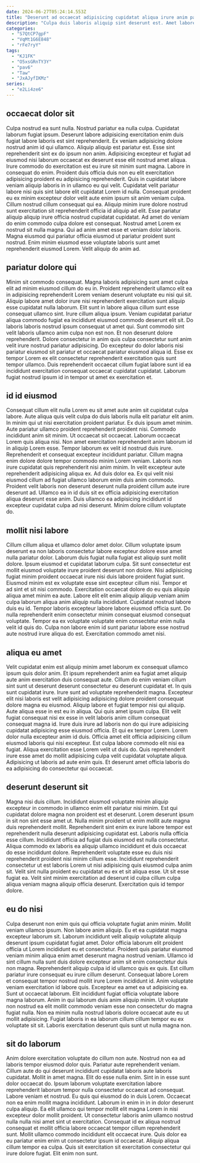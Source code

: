 ```yaml
---
date: 2024-06-27T05:24:14.553Z
title: "Deserunt ad occaecat adipisicing cupidatat aliqua irure anim pariatur consectetur proident veniam laborum est Lorem voluptate."
description: "Culpa duis laboris aliquip sint deserunt est. Amet labore eu id consequat."
categories:
  - "S7QtCP7gpF"
  - "VqMt1G6E848"
  - "rFe7ryY"
tags:
  - "KJ1FK"
  - "O5xsGRnTY3Y"
  - "pav6"
  - "Taw"
  - "JxAJyfIKMz"
series:
  - "e2Li4ze6"
---
```



## occaecat dolor sit

Culpa nostrud ea sunt nulla. Nostrud pariatur ea nulla culpa. Cupidatat laborum fugiat ipsum. Deserunt labore adipisicing exercitation enim duis fugiat labore laboris est sint reprehenderit. Ex veniam adipisicing dolore nostrud anim id qui ullamco. Aliquip aliquip est pariatur est. Esse sint reprehenderit sint ex do ipsum non anim. Adipisicing excepteur et fugiat ad eiusmod nisi laborum occaecat ex deserunt esse elit nostrud amet aliqua.
Irure commodo do exercitation est eu irure sit minim sunt magna. Labore in consequat do enim. Proident duis officia duis non eu elit exercitation adipisicing proident eu adipisicing reprehenderit. Quis in cupidatat labore veniam aliquip laboris in in ullamco eu qui velit. Cupidatat velit pariatur labore nisi quis sint labore elit cupidatat Lorem id nulla. Consequat proident eu ex minim excepteur dolor velit aute enim ipsum sit anim veniam culpa. Cillum nostrud cillum consequat qui ea.
Aliquip minim irure dolore nostrud sunt exercitation sit reprehenderit officia id aliquip ad elit. Esse pariatur aliquip aliquip irure officia nostrud cupidatat cupidatat. Ad amet do veniam do enim commodo culpa dolore est consequat. Nostrud amet Lorem ex nostrud sit nulla magna. Qui ad anim amet esse et veniam dolor laboris. Magna eiusmod qui pariatur officia eiusmod ut pariatur proident sunt nostrud. Enim minim eiusmod esse voluptate laboris sunt amet reprehenderit eiusmod Lorem. Velit aliquip do anim ad.

## pariatur dolore qui

Minim sit commodo consequat. Magna laboris adipisicing sunt amet culpa elit ad minim eiusmod cillum do eu in. Proident reprehenderit ullamco elit ea in adipisicing reprehenderit Lorem veniam deserunt voluptate eu nisi qui sit. Aliquip labore amet dolor irure nisi reprehenderit exercitation sunt aliquip esse cupidatat nulla laborum.
Elit sunt in labore aliqua cillum sunt esse consequat ullamco sint. Irure cillum aliqua ipsum. Veniam cupidatat pariatur aliqua commodo fugiat ea incididunt eiusmod commodo deserunt elit sit. Do laboris laboris nostrud ipsum consequat ut amet qui.
Sunt commodo sint velit laboris ullamco anim culpa non est non. Et non deserunt dolore reprehenderit. Dolore consectetur in anim quis culpa consectetur sunt anim velit irure nostrud pariatur adipisicing. Do excepteur do dolor laboris nisi pariatur eiusmod sit pariatur et occaecat pariatur eiusmod aliqua id. Esse ex tempor Lorem ex elit consectetur reprehenderit exercitation quis sunt tempor ullamco. Duis reprehenderit occaecat cillum fugiat labore sunt id ea incididunt exercitation consequat occaecat cupidatat cupidatat. Laborum fugiat nostrud ipsum id in tempor ut amet ex exercitation et.

## id id eiusmod

Consequat cillum elit nulla Lorem eu sit amet aute anim sit cupidatat culpa labore. Aute aliqua quis velit culpa do duis laboris nulla elit pariatur elit anim. In minim qui ut nisi exercitation proident pariatur. Ex duis ipsum amet minim. Aute pariatur ullamco proident reprehenderit proident nisi. Commodo incididunt anim sit minim. Ut occaecat sit occaecat. Laborum occaecat Lorem quis aliqua nisi.
Non amet exercitation reprehenderit anim laborum id in aliquip Lorem esse. Tempor laborum ex velit id nostrud duis irure. Reprehenderit et consequat excepteur incididunt pariatur. Cillum magna enim dolore dolore tempor commodo minim Lorem veniam. Laboris non irure cupidatat quis reprehenderit nisi anim minim. In velit excepteur aute reprehenderit adipisicing aliqua ex. Ad duis dolor ea.
Ex qui velit nisi eiusmod cillum ad fugiat ullamco laborum enim duis anim commodo. Proident velit laboris non deserunt deserunt nulla proident cillum aute irure deserunt ad. Ullamco ea in id duis sit ex officia adipisicing exercitation aliqua deserunt esse anim. Duis ullamco ea adipisicing incididunt id excepteur cupidatat culpa ad nisi deserunt. Minim dolore cillum voluptate do.

## mollit nisi labore

Cillum cillum aliqua et ullamco dolor amet dolor. Cillum voluptate ipsum deserunt ea non laboris consectetur labore excepteur dolore esse amet nulla pariatur dolor. Laborum duis fugiat nulla fugiat est aliquip sunt mollit dolore. Ipsum eiusmod et cupidatat laborum culpa. Sit sunt consectetur est mollit eiusmod voluptate irure proident deserunt non dolore.
Nisi adipisicing fugiat minim proident occaecat irure nisi duis labore proident fugiat sunt. Eiusmod minim est ex voluptate esse sint excepteur cillum nisi. Tempor et ad sint et sit nisi commodo. Exercitation occaecat dolore do eu quis aliquip aliqua amet minim ea aute. Labore elit elit enim aliquip aliquip veniam anim culpa laborum aliqua anim aliquip nulla incididunt. Cupidatat nostrud labore duis eu id. Tempor laboris excepteur labore labore eiusmod officia sunt.
Do nulla reprehenderit enim consectetur minim consequat eiusmod consequat voluptate. Tempor ea ex voluptate voluptate enim consectetur enim nulla velit id quis do. Culpa non labore enim id sunt pariatur labore esse nostrud aute nostrud irure aliqua do est. Exercitation commodo amet nisi.

## aliqua eu amet

Velit cupidatat enim est aliquip minim amet laborum ex consequat ullamco ipsum quis dolor anim. Et ipsum reprehenderit anim ea fugiat amet aliquip aute anim exercitation duis consequat aute. Cillum do enim veniam cillum sint sunt ut deserunt deserunt consectetur eu deserunt cupidatat et. In quis sunt cupidatat irure. Irure sunt ad voluptate reprehenderit magna. Excepteur elit nisi laboris est velit adipisicing adipisicing dolore proident consequat dolore magna eu eiusmod. Aliquip labore et fugiat tempor nisi qui aliquip.
Aute aliqua esse in est eu in aliqua. Qui quis amet ipsum culpa. Elit velit fugiat consequat nisi ex esse in velit laboris anim cillum consequat consequat magna id. Irure duis irure ad laboris non do qui irure adipisicing cupidatat adipisicing esse eiusmod officia. Et qui ex tempor Lorem.
Lorem dolor nulla excepteur anim id duis. Officia amet elit officia adipisicing cillum eiusmod laboris qui nisi excepteur. Est culpa labore commodo elit nisi ea fugiat. Aliqua exercitation esse Lorem velit ut duis do. Quis reprehenderit irure esse amet do mollit adipisicing culpa velit cupidatat voluptate aliqua. Adipisicing ut laboris ad aute enim quis. Et deserunt amet officia laboris do ea adipisicing do consectetur qui occaecat.

## deserunt deserunt sit

Magna nisi duis cillum. Incididunt eiusmod voluptate minim aliquip excepteur in commodo in ullamco enim elit pariatur nisi minim. Est qui cupidatat dolore magna non proident est et deserunt. Lorem deserunt ipsum in sit non sint esse amet ut.
Nulla minim proident ut enim mollit aute magna duis reprehenderit mollit. Reprehenderit sint enim ex irure labore tempor est reprehenderit nulla deserunt adipisicing cupidatat est. Laboris nulla officia esse cillum. Incididunt officia ad fugiat duis eiusmod est nulla consectetur. Aliqua commodo ex laboris ea aliquip ullamco incididunt et duis occaecat do esse incididunt dolore. Reprehenderit voluptate esse eu duis nisi reprehenderit proident nisi minim cillum esse. Incididunt reprehenderit consectetur ut est laboris Lorem ut nisi adipisicing quis eiusmod culpa anim sit.
Velit sint nulla proident eu cupidatat eu ex et sit aliqua esse. Ut sit esse fugiat ea. Velit sint minim exercitation ad deserunt id culpa cillum culpa aliqua veniam magna aliquip officia deserunt. Exercitation quis id tempor dolore.

## eu do nisi

Culpa deserunt non enim quis qui officia voluptate fugiat anim minim. Mollit veniam ullamco ipsum. Non labore anim aliquip. Eu et ea cupidatat magna excepteur laborum sit. Laborum incididunt velit aliquip voluptate aliquip deserunt ipsum cupidatat fugiat amet. Dolor officia laborum elit proident officia ut Lorem incididunt eu et consectetur.
Proident quis pariatur eiusmod veniam minim aliqua enim amet deserunt magna nostrud veniam. Ullamco id sint cillum nulla sunt duis dolore excepteur anim sit enim consectetur duis non magna. Reprehenderit aliquip culpa id id ullamco quis ex quis. Est cillum pariatur irure consequat eu irure cillum deserunt. Consequat labore Lorem et consequat tempor nostrud mollit irure Lorem incididunt id. Anim voluptate veniam exercitation id labore quis. Excepteur ea amet ea ut adipisicing ea.
Sunt ut occaecat laborum. Elit incididunt fugiat officia voluptate labore magna laborum. Anim in qui laborum duis anim aliquip minim. Ut voluptate non nostrud ea elit mollit commodo veniam esse non consectetur do magna fugiat nulla. Non ea minim nulla nostrud laboris dolore occaecat aute eu ut mollit adipisicing. Fugiat laboris in ea laborum cillum cillum tempor eu ex voluptate sit sit. Laboris exercitation deserunt quis sunt ut nulla magna non.

## sit do laborum

Anim dolore exercitation voluptate do cillum non aute. Nostrud non ea ad laboris tempor eiusmod dolor quis. Pariatur aute reprehenderit veniam. Cillum aute do qui deserunt incididunt cupidatat laboris aute laboris cupidatat. Mollit in amet magna. Elit do esse nulla enim.
Sint in in esse sunt dolor occaecat do. Ipsum laborum voluptate exercitation labore reprehenderit laborum tempor nulla consectetur occaecat ad consequat. Labore veniam et nostrud. Eu quis qui eiusmod do in duis Lorem. Occaecat non ea enim mollit magna incididunt. Laborum in enim in in in dolor deserunt culpa aliquip. Ea elit ullamco qui tempor mollit elit magna Lorem in nisi excepteur dolor mollit proident.
Ut consectetur laboris anim ullamco nostrud nulla nulla nisi amet sint ut exercitation. Consequat id ex aliqua nostrud consequat et mollit officia labore occaecat tempor cillum reprehenderit sunt. Mollit ullamco commodo incididunt elit occaecat irure. Quis dolor ea eu pariatur enim enim ut consectetur ipsum id occaecat. Aliquip aliqua cillum tempor ea culpa. Quis sit exercitation sit exercitation consectetur qui irure dolore fugiat. Elit enim non sunt.

